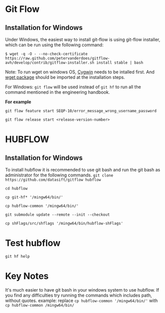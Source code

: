 # Git Flow

## Installation for Windows

Under Windows, the easiest way to install git-flow is using git-flow installer, which can be run using the following command:

    $ wget -q -O - --no-check-certificate https://raw.github.com/petervanderdoes/gitflow-avh/develop/contrib/gitflow-installer.sh install stable | bash

Note: To run wget on windows OS, [Cygwin](https://www.cygwin.com/) needs to be intalled first. And [wget package](https://superuser.com/a/693286) should be imported at the installation steps.

For Windows: `git flow` will be used instead of `git hf` to run all the command mentioned in the engineering handbook.

**For example**

    git flow feature start SEQP-10/error_message_wrong_username_password

    git flow release start <release-version-number>
    
    
# HUBFLOW

## Installation for Windows

To install hubflow it is recommended to use git bash and run the git bash as administrator for the following commands.
`git clone https://github.com/datasift/gitflow hubflow`

`cd hubflow`

`cp git-hf* '/mingw64/bin/'`

`cp hubflow-common '/mingw64/bin/'`

`git submodule update --remote --init --checkout`

`cp shFlags/src/shflags '/mingw64/bin/hubflow-shFlags'`

# Test hubflow

`git hf help`

# Key Notes

It's much easier to have git bash in your windows system to use hubflow. 
If you find any difficulties try running the commands which includes path, without quotes. example:
replace `cp hubflow-common '/mingw64/bin/'` with `cp hubflow-common /mingw64/bin/`
